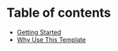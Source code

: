 # Table of contents

- [Getting Started](getting-started.md)
- [Why Use This Template](why-use-this-template.md)
